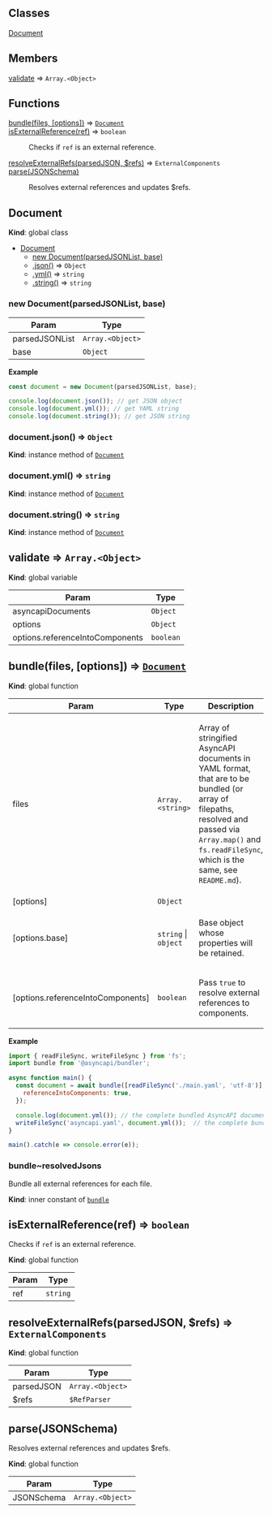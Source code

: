 ## Classes

<dl>
<dt><a href="#Document">Document</a></dt>
<dd></dd>
</dl>

## Members

<dl>
<dt><a href="#validate">validate</a> ⇒ <code>Array.&lt;Object&gt;</code></dt>
<dd></dd>
</dl>

## Functions

<dl>
<dt><a href="#bundle">bundle(files, [options])</a> ⇒ <code><a href="#Document">Document</a></code></dt>
<dd></dd>
<dt><a href="#isExternalReference">isExternalReference(ref)</a> ⇒ <code>boolean</code></dt>
<dd><p>Checks if <code>ref</code> is an external reference.</p></dd>
<dt><a href="#resolveExternalRefs">resolveExternalRefs(parsedJSON, $refs)</a> ⇒ <code>ExternalComponents</code></dt>
<dd></dd>
<dt><a href="#parse">parse(JSONSchema)</a></dt>
<dd><p>Resolves external references and updates $refs.</p></dd>
</dl>

<a name="Document"></a>

## Document
**Kind**: global class  

* [Document](#Document)
    * [new Document(parsedJSONList, base)](#new_Document_new)
    * [.json()](#Document+json) ⇒ <code>Object</code>
    * [.yml()](#Document+yml) ⇒ <code>string</code>
    * [.string()](#Document+string) ⇒ <code>string</code>

<a name="new_Document_new"></a>

### new Document(parsedJSONList, base)

| Param | Type |
| --- | --- |
| parsedJSONList | <code>Array.&lt;Object&gt;</code> | 
| base | <code>Object</code> | 

**Example**  
```js
const document = new Document(parsedJSONList, base);

console.log(document.json()); // get JSON object
console.log(document.yml()); // get YAML string
console.log(document.string()); // get JSON string
```
<a name="Document+json"></a>

### document.json() ⇒ <code>Object</code>
**Kind**: instance method of [<code>Document</code>](#Document)  
<a name="Document+yml"></a>

### document.yml() ⇒ <code>string</code>
**Kind**: instance method of [<code>Document</code>](#Document)  
<a name="Document+string"></a>

### document.string() ⇒ <code>string</code>
**Kind**: instance method of [<code>Document</code>](#Document)  
<a name="validate"></a>

## validate ⇒ <code>Array.&lt;Object&gt;</code>
**Kind**: global variable  

| Param | Type |
| --- | --- |
| asyncapiDocuments | <code>Object</code> | 
| options | <code>Object</code> | 
| options.referenceIntoComponents | <code>boolean</code> | 

<a name="bundle"></a>

## bundle(files, [options]) ⇒ [<code>Document</code>](#Document)
**Kind**: global function  

| Param | Type | Description |
| --- | --- | --- |
| files | <code>Array.&lt;string&gt;</code> | <p>Array of stringified AsyncAPI documents in YAML format, that are to be bundled (or array of filepaths, resolved and passed via <code>Array.map()</code> and <code>fs.readFileSync</code>, which is the same, see <code>README.md</code>).</p> |
| [options] | <code>Object</code> |  |
| [options.base] | <code>string</code> \| <code>object</code> | <p>Base object whose properties will be retained.</p> |
| [options.referenceIntoComponents] | <code>boolean</code> | <p>Pass <code>true</code> to resolve external references to components.</p> |

**Example**  
```js
import { readFileSync, writeFileSync } from 'fs';
import bundle from '@asyncapi/bundler';

async function main() {
  const document = await bundle([readFileSync('./main.yaml', 'utf-8')], {
    referenceIntoComponents: true,
  });

  console.log(document.yml()); // the complete bundled AsyncAPI document
  writeFileSync('asyncapi.yaml', document.yml());  // the complete bundled AsyncAPI document
}

main().catch(e => console.error(e));
```
<a name="bundle..resolvedJsons"></a>

### bundle~resolvedJsons
<p>Bundle all external references for each file.</p>

**Kind**: inner constant of [<code>bundle</code>](#bundle)  
<a name="isExternalReference"></a>

## isExternalReference(ref) ⇒ <code>boolean</code>
<p>Checks if <code>ref</code> is an external reference.</p>

**Kind**: global function  

| Param | Type |
| --- | --- |
| ref | <code>string</code> | 

<a name="resolveExternalRefs"></a>

## resolveExternalRefs(parsedJSON, $refs) ⇒ <code>ExternalComponents</code>
**Kind**: global function  

| Param | Type |
| --- | --- |
| parsedJSON | <code>Array.&lt;Object&gt;</code> | 
| $refs | <code>$RefParser</code> | 

<a name="parse"></a>

## parse(JSONSchema)
<p>Resolves external references and updates $refs.</p>

**Kind**: global function  

| Param | Type |
| --- | --- |
| JSONSchema | <code>Array.&lt;Object&gt;</code> | 

